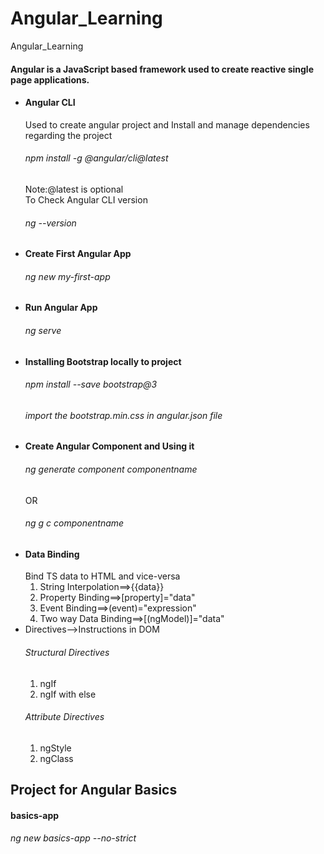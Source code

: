 # Angular_Learning

Angular_Learning

#### Angular is a JavaScript based framework used to create reactive single page applications.

<ul>
<li>
<h4>Angular CLI</h4>
Used to create angular project and Install and manage dependencies regarding the project 
<h6>npm install -g @angular/cli@latest</h6>
Note:@latest is optional</br>
To Check Angular CLI version
<h6>ng --version</h6>
</li>

<li>
<h4>Create First Angular App</h4>
<h6>ng new my-first-app</h6>
</li>

<li>
<h4>Run Angular App</h4>
<h6>ng serve</h6>
</li>

<li>
<h4>Installing Bootstrap locally to project</h4>
<h6>npm install --save bootstrap@3</h6>
<h6>import the bootstrap.min.css in angular.json file</h6>
</li>

<li>
<h4>Create Angular Component and Using it<h4>
<h6>ng generate component componentname</h6>
                  OR
<h6>ng g c componentname</h6>
</li>

<li>
<h4>Data Binding</h4>
Bind TS data to HTML and vice-versa
<ol>
<li>String Interpolation==>{{data}}</li>
<li>Property Binding==>[property]="data"</li>
<li>Event Binding==>(event)="expression"</li>
<li>Two way Data Binding==>[(ngModel)]="data"</li>
</ol>
</li>

<li>Directives-->Instructions in DOM
<h6>Structural Directives</h6>
<ol>
<li>ngIf</li>
<li>ngIf with else</li>
</ol>
<h6>Attribute Directives</h6>
<ol>
<li>ngStyle</li>
<li>ngClass</li>
</ol>
</li>

</ul>

## Project for Angular Basics

<h4>basics-app</h4>
<h6>ng new basics-app --no-strict</h6>
